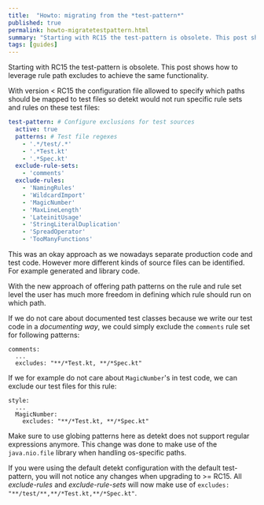 ```yaml
---
title:  "Howto: migrating from the *test-pattern*"
published: true
permalink: howto-migratetestpattern.html
summary: "Starting with RC15 the test-pattern is obsolete. This post shows how to leverage rule path excludes to achieve the same functionality."
tags: [guides]
---
```


Starting with RC15 the test-pattern is obsolete. This post shows how to leverage rule path excludes to achieve the same functionality.

With version < RC15 the configuration file allowed to specify
which paths should be mapped to test files so detekt would not run
specific rule sets and rules on these test files:

```yaml
test-pattern: # Configure exclusions for test sources
  active: true
  patterns: # Test file regexes
    - '.*/test/.*'
    - '.*Test.kt'
    - '.*Spec.kt'
  exclude-rule-sets:
    - 'comments'
  exclude-rules:
    - 'NamingRules'
    - 'WildcardImport'
    - 'MagicNumber'
    - 'MaxLineLength'
    - 'LateinitUsage'
    - 'StringLiteralDuplication'
    - 'SpreadOperator'
    - 'TooManyFunctions'
```

This was an okay approach as we nowadays separate production code and test code.
However more different kinds of source files can be identified.
For example generated and library code.

With the new approach of offering path patterns on the rule and rule set level the user has much more freedom
in defining which rule should run on which path.

If we do not care about documented test classes because we write our test code
in a *documenting way*, we could simply exclude the `comments` rule set for following patterns:
```
comments:
  ...
  excludes: "**/*Test.kt, **/*Spec.kt"
```

If we for example do not care about `MagicNumber`'s in test code, we can
exclude our test files for this rule:
```
style:
  ...
  MagicNumber:
    excludes: "**/*Test.kt, **/*Spec.kt"
```

Make sure to use globing patterns here as detekt does not support regular expressions anymore.
This change was done to make use of the `java.nio.file` library when handling os-specific paths.

If you were using the default detekt configuration with the default test-pattern,
you will not notice any changes when upgrading to >= RC15.
All *exclude-rules* and *exclude-rule-sets* will now make use of `excludes: "**/test/**,**/*Test.kt,**/*Spec.kt"`.
